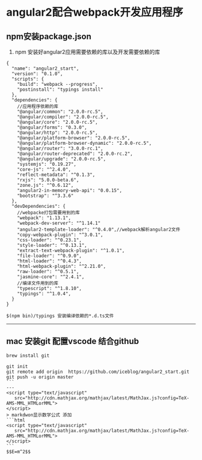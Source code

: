 
# angular2配合webpack开发应用程序
## npm安装package.json
1. npm 安装好angular2应用需要依赖的库以及开发需要依赖的库 

```
{
  "name": "angular2_start",
  "version": "0.1.0",
  "scripts": {
    "build": "webpack --progress",
    "postinstall": "typings install"
  },
  "dependencies": {
    //应用程序依赖的库
    "@angular/common": "2.0.0-rc.5",
    "@angular/compiler": "2.0.0-rc.5",
    "@angular/core": "2.0.0-rc.5",
    "@angular/forms": "0.3.0",
    "@angular/http": "2.0.0-rc.5",
    "@angular/platform-browser": "2.0.0-rc.5",
    "@angular/platform-browser-dynamic": "2.0.0-rc.5",
    "@angular/router": "3.0.0-rc.1",
    "@angular/router-deprecated": "2.0.0-rc.2",
    "@angular/upgrade": "2.0.0-rc.5",
    "systemjs": "0.19.27",
    "core-js": "^2.4.0",
    "reflect-metadata": "^0.1.3",
    "rxjs": "5.0.0-beta.6",
    "zone.js": "^0.6.12",
    "angular2-in-memory-web-api": "0.0.15",
    "bootstrap": "^3.3.6"
  },
  "devDependencies": {
    //webpacke打包需要用到的库
    "webpack": "1.13.1",
    "webpack-dev-server": "^1.14.1"
    "angular2-template-loader": "^0.4.0",//webpack解析angular2文件
    "copy-webpack-plugin": "^3.0.1",
    "css-loader": "^0.23.1",
    "style-loader": "^0.13.1",
    "extract-text-webpack-plugin": "^1.0.1",
    "file-loader": "^0.9.0",
    "html-loader": "^0.4.3",
    "html-webpack-plugin": "^2.21.0",
    "raw-loader": "^0.5.1",
    "jasmine-core": "^2.4.1",
    //编译文件用到的库
    "typescript": "^1.8.10",
    "typings": "^1.0.4",
  }
}
```

```
$(npm bin)/typings 安装编译依赖的*.d.ts文件
```
---
## mac 安装git 配置vscode 结合github
```python
brew install git
```

````
git init
git remote add origin  https://github.com/iceblog/angular2_start.git 
git push -u origin master
```
---
<script type="text/javascript"
   src="http://cdn.mathjax.org/mathjax/latest/MathJax.js?config=TeX-AMS-MML_HTMLorMML">
</script>
> markdwon显示数学公式 添加
```html
<script type="text/javascript"
   src="http://cdn.mathjax.org/mathjax/latest/MathJax.js?config=TeX-AMS-MML_HTMLorMML">
</script>
```
$$E=m^2$$
